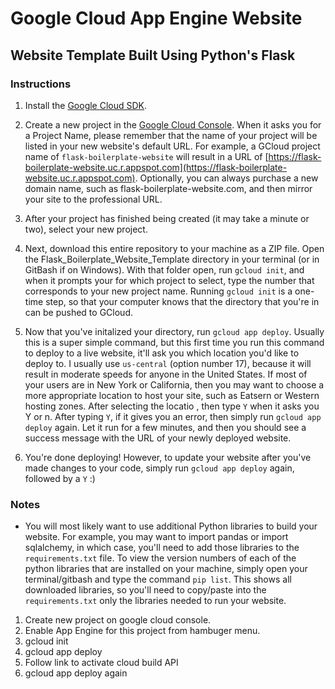 # Google Cloud App Engine Website
## Website Template Built Using Python's Flask

### Instructions

1. Install the [Google Cloud SDK](https://cloud.google.com/sdk/).

2. Create a new project in the [Google Cloud Console](https://console.cloud.google.com/). When it asks you for a Project Name, please remember that the name of your project will be listed in your new website's default URL. For example, a GCloud project name of `flask-boilerplate-website` will result in a URL of [https://flask-boilerplate-website.uc.r.appspot.com](https://flask-boilerplate-website.uc.r.appspot.com). Optionally, you can always purchase a new domain name, such as flask-boilerplate-website.com, and then mirror your site to the professional URL.

3. After your project has finished being created (it may take a minute or two), select your new project.

4. Next, download this entire repository to your machine as a ZIP file. Open the Flask_Boilerplate_Website_Template directory in your terminal (or in GitBash if on Windows). With that folder open, run `gcloud init`, and when it prompts your for which project to select, type the number that corresponds to your new project name. Running `gcloud init` is a one-time step, so that your computer knows that the directory that you're in can be pushed to GCloud.

5. Now that you've initalized your directory, run `gcloud app deploy`. Usually this is a super simple command, but this first time you run this command to deploy to a live website, it'll ask you which location you'd like to deploy to. I usually use `us-central` (option number 17), because it will result in moderate speeds for anyone in the United States. If most of your users are in New York or California, then you may want to choose a more appropriate location to host your site, such as Eatsern or Western hosting zones. After selecting the locatio , then type `Y` when it asks you Y or n. After typing `Y`, if it gives you an error, then simply run `gcloud app deploy` again. Let it run for a few minutes, and then you should see a success message with the URL of your newly deployed website.

6. You're done deploying! However, to update your website after you've made changes to your code, simply run `gcloud app deploy` again, followed by a `Y` :)


### Notes

* You will most likely want to use additional Python libraries to build your website. For example, you may want to import pandas or import sqlalchemy, in which case, you'll need to add those libraries to the `requirements.txt` file. To view the version numbers of each of the python libraries that are installed on your machine, simply open your terminal/gitbash and type the command `pip list`. This shows all downloaded libraries, so you'll need to copy/paste into the `requirements.txt` only the libraries needed to run your website.

1. Create new project on google cloud console.
2. Enable App Engine for this project from hambuger menu.
2. gcloud init
3. gcloud app deploy
4. Follow link to activate cloud build API
5. gcloud app deploy again 